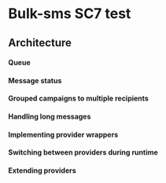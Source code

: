 # Bulk-sms SC7 test

## Architecture 


#### Queue 

#### Message status

#### Grouped campaigns to multiple recipients 

#### Handling long messages 

#### Implementing provider wrappers

#### Switching between providers during runtime

#### Extending providers

